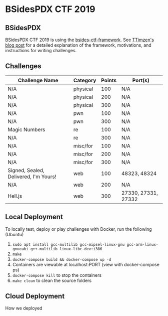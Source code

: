 # BSidesPDX CTF 2019

## BSidesPDX

BSidesPDX CTF 2019 is using the [bsides-ctf-framework](https://github.com/BSidesPDX/bsides-ctf-framework). See [TTimzen's blog post](https://www.tophertimzen.com/blog/BSidesPDXCTFFramework/) for a detailed explanation of the framework, motivations, and instructions for writing challenges.

## Challenges

| Challenge Name                        | Category | Points | Port(s)             |
| ------------------------------------- | -------- | ------ | ------------------- |
| N/A                                   | physical | 100    | N/A                 |
| N/A                                   | physical | 200    | N/A                 |
| N/A                                   | physical | 300    | N/A                 |
| N/A                                   | pwn      | 100    | N/A                 |
| N/A                                   | pwn      | 300    | N/A                 |
| Magic Numbers                         | re       | 100    | N/A                 |
| N/A                                   | re       | 300    | N/A                 |
| N/A                                   | misc/for | 100    | N/A                 |
| N/A                                   | misc/for | 200    | N/A                 |
| N/A                                   | misc/for | 300    | N/A                 |
| Signed, Sealed, Delivered, I'm Yours! | web      | 100    | 48323, 48324        |
| N/A                                   | web      | 200    | N/A                 |
| Hell.js                               | web      | 300    | 27330, 27331, 27332 |

## Local Deployment

To locally test, deploy or play challenges with Docker, run the following (Ubuntu)

1. `sudo apt install gcc-multilib gcc-mipsel-linux-gnu gcc-arm-linux-gnueabi g++-multilib linux-libc-dev:i386`
1. `make`
1. `docker-compose build && docker-compose up -d`
1. Containers are viewable at localhost:PORT (view with docker-compose ps)
1. `docker-compose kill` to stop the containers
1. `make clean` to clean the source folders

## Cloud Deployment

How we deployed
